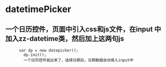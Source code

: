 # datetimePicker
## 一个日历控件，页面中引入css和js文件，在input 中加入zz-datetime类，然后加上这两句js 
          var dp = new datepicker();
            dp.init();
            一个日历控件就出来了，选择日期后，日期数据自动填入input中
